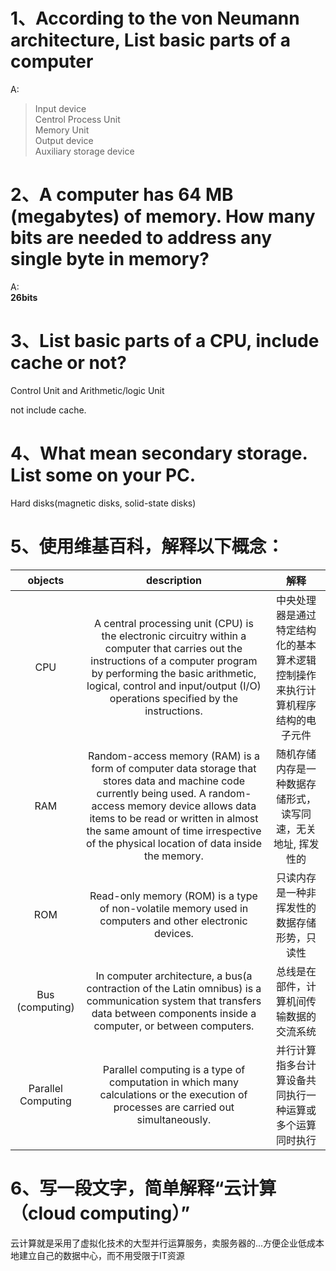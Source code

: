 # 1、According to the von Neumann architecture, List basic parts of a computer
A:<br/>
>Input device<br/>
>Centrol Process Unit<br/>
>Memory Unit<br/>
>Output device<br/>
>Auxiliary storage device<br/>


# 2、A computer has 64 MB (megabytes) of memory. How many bits are needed to address any single byte in memory? 
A:<br/>
**26bits**

# 3、List basic parts of a CPU, include cache or not? 
Control Unit and Arithmetic/logic Unit

not include cache. 

# 4、What mean secondary storage. List some on your PC. 

Hard disks(magnetic disks, solid-state disks)

# 5、使用维基百科，解释以下概念：
|objects|description|解释|
|:--:|:--:|:--:|
|CPU|A central processing unit (CPU) is the electronic circuitry within a computer that carries out the instructions of a computer program by performing the basic arithmetic, logical, control and input/output (I/O) operations specified by the instructions.|中央处理器是通过特定结构化的基本算术逻辑控制操作来执行计算机程序结构的电子元件|
|RAM|Random-access memory (RAM) is a form of computer data storage that stores data and machine code currently being used. A random-access memory device allows data items to be read or written in almost the same amount of time irrespective of the physical location of data inside the memory. |随机存储内存是一种数据存储形式，读写同速，无关地址, 挥发性的|
|ROM|Read-only memory (ROM) is a type of non-volatile memory used in computers and other electronic devices.|只读内存是一种非挥发性的数据存储形势，只读性|
|Bus (computing)|In computer architecture, a bus(a contraction of the Latin omnibus) is a communication system that transfers data between components inside a computer, or between computers.|总线是在部件，计算机间传输数据的交流系统|
|Parallel Computing|Parallel computing is a type of computation in which many calculations or the execution of processes are carried out simultaneously.|并行计算指多台计算设备共同执行一种运算或多个运算同时执行|

# 6、写一段文字，简单解释“云计算（cloud computing）”

<p>云计算就是采用了虚拟化技术的大型并行运算服务，卖服务器的...方便企业低成本地建立自己的数据中心，而不用受限于IT资源</p>

